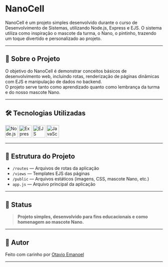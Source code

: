 # NanoCell

NanoCell é um projeto simples desenvolvido durante o curso de Desenvolvimento de Sistemas, utilizando Node.js, Express e EJS. O sistema utiliza como inspiração o mascote da turma, o Nano, o pintinho, trazendo um toque divertido e personalizado ao projeto.

---

## 🚀 Sobre o Projeto

O objetivo do NanoCell é demonstrar conceitos básicos de desenvolvimento web, incluindo rotas, renderização de páginas dinâmicas com EJS e manipulação de dados no backend.  
O projeto serve tanto como aprendizado quanto como lembrança da turma e do nosso mascote Nano.

---

## 🛠️ Tecnologias Utilizadas

<p>
  <img src="https://cdn.jsdelivr.net/gh/devicons/devicon/icons/nodejs/nodejs-original.svg" width="40" alt="Node.js"/>
  <img src="https://cdn.jsdelivr.net/gh/devicons/devicon/icons/express/express-original.svg" width="40" alt="Express"/>
  <img src="https://www.svgrepo.com/show/373574/ejs.svg" width="40" alt="EJS"/>
  <img src="https://cdn.jsdelivr.net/gh/devicons/devicon/icons/javascript/javascript-original.svg" width="40" alt="JavaScript"/>
</p>

---

## 📁 Estrutura do Projeto

- `/routes` — Arquivos de rotas da aplicação
- `/views` — Templates EJS das páginas
- `/public` — Arquivos estáticos (imagens, CSS, mascote Nano, etc.)
- `app.js` — Arquivo principal da aplicação

---

## 🚧 Status

> **Projeto simples, desenvolvido para fins educacionais e como homenagem ao mascote Nano.**

---

## 👤 Autor

Feito com carinho por [Otavio Emanoel](https://github.com/Otavio-Emanoel)

---
